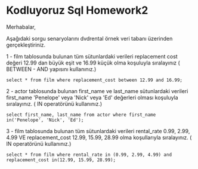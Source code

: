 # Kodluyoruz Sql Homework2

Merhabalar,

Aşağıdaki sorgu senaryolarını dvdrental örnek veri tabanı üzerinden gerçekleştiriniz.

1 - film tablosunda bulunan tüm sütunlardaki verileri replacement cost değeri 12.99 dan büyük eşit ve 16.99 küçük olma koşuluyla sıralayınız ( BETWEEN - AND yapısını kullanınız.)
```
select * from film where replacement_cost between 12.99 and 16.99;
```

2 - actor tablosunda bulunan first_name ve last_name sütunlardaki verileri first_name 'Penelope' veya 'Nick' veya 'Ed' değerleri olması koşuluyla sıralayınız. ( IN operatörünü kullanınız.)
```
select first_name, last_name from actor where first_name in('Penelope', 'Nick', 'Ed');
```

3 - film tablosunda bulunan tüm sütunlardaki verileri rental_rate 0.99, 2.99, 4.99 VE replacement_cost 12.99, 15.99, 28.99 olma koşullarıyla sıralayınız. ( IN operatörünü kullanınız.)
```
select * from film where rental_rate in (0.99, 2.99, 4.99) and replacement_cost in(12.99, 15.99, 28.99);
```